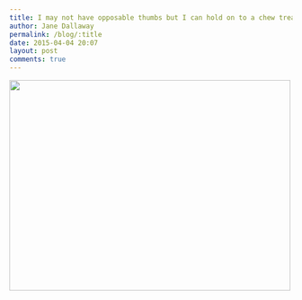 ```yaml
---
title: I may not have opposable thumbs but I can hold on to a chew treat
author: Jane Dallaway
permalink: /blog/:title
date: 2015-04-04 20:07
layout: post
comments: true
---
```


<div><a href="//static.skitters.dallaway.com/Atp_FullSizeRender.jpg"><img src="//static.skitters.dallaway.com/Atp_thumb_FullSizeRender.jpg" width="500" height="375"/></a></div>



  




      
